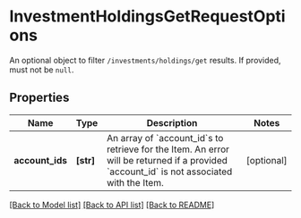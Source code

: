 # InvestmentHoldingsGetRequestOptions

An optional object to filter `/investments/holdings/get` results. If provided, must not be `null`.
## Properties
Name | Type | Description | Notes
------------ | ------------- | ------------- | -------------
**account_ids** | **[str]** | An array of &#x60;account_id&#x60;s to retrieve for the Item. An error will be returned if a provided &#x60;account_id&#x60; is not associated with the Item. | [optional] 

[[Back to Model list]](../README.md#documentation-for-models) [[Back to API list]](../README.md#documentation-for-api-endpoints) [[Back to README]](../README.md)


